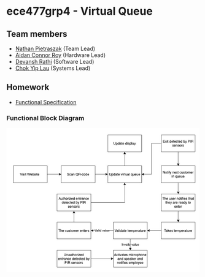 # ece477grp4 - Virtual Queue
## Team members
* [Nathan Pietraszak](https://github.com/natepzak) (Team Lead)
* [Aidan Connor Roy](https://github.com/aidanroy0) (Hardware Lead)
* [Devansh Rathi](https://github.com/DevanshRathi1) (Software Lead)
* [Chok Yip Lau](https://github.com/lauchokyip) (Systems Lead)

## Homework 
* [Functional Specification](HW/ECE477HW2.pdf)

### Functional Block Diagram
![Functional Block Diagram](image1.png)
